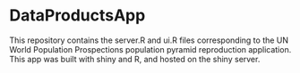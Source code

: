# DataProductsApp

This repository contains the server.R and ui.R files corresponding to the UN World Population Prospections population pyramid reproduction application. This app was built with shiny and R, and hosted on the shiny server.
